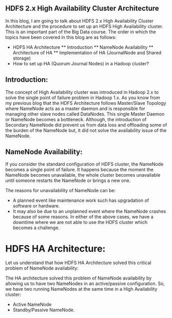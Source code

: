 ## HDFS 2.x High Availability Cluster Architecture
In this blog, I am going to talk about HDFS 2.x High Availability Cluster Architecture and the procedure to set up an HDFS High Availability cluster. This is an important part of the Big Data course. The order in which the topics have been covered in this blog are as follows:

* HDFS HA Architecture
** Introduction
** NameNode Availability
** Architecture of HA
** Implementation of HA (JournalNode and Shared storage)
* How to set up HA (Quorum Journal Nodes) in a Hadoop cluster?

## Introduction:
The concept of High Availability cluster was introduced in Hadoop 2.x to solve the single point of failure problem in Hadoop 1.x. As you know from my previous blog that the HDFS Architecture follows Master/Slave Topology where NameNode acts as a master daemon and is responsible for managing other slave nodes called DataNodes. This single Master Daemon or NameNode becomes a bottleneck. Although, the introduction of Secondary NameNode did prevent us from data loss and offloading some of the burden of the NameNode but, it did not solve the availability issue of the NameNode.

## NameNode Availability:
If you consider the standard configuration of HDFS cluster, the NameNode becomes a single point of failure. It happens because the moment the NameNode becomes unavailable, the whole cluster becomes unavailable until someone restarts the NameNode or brings a new one.

The reasons for unavailability of NameNode can be:

* A planned event like maintenance work such has upgradation of software or hardware.
* It may also be due to an unplanned event where the NameNode crashes because of some reasons.
In either of the above cases, we have a downtime where we are not able to use the HDFS cluster which becomes a challenge. 

# HDFS HA Architecture:
Let us understand that how HDFS HA Architecture solved this critical problem of NameNode availability:

The HA architecture solved this problem of NameNode availability by allowing us to have two NameNodes in an active/passive configuration. So, we have two running NameNodes at the same time in a High Availability cluster:

* Active NameNode
* Standby/Passive NameNode.

